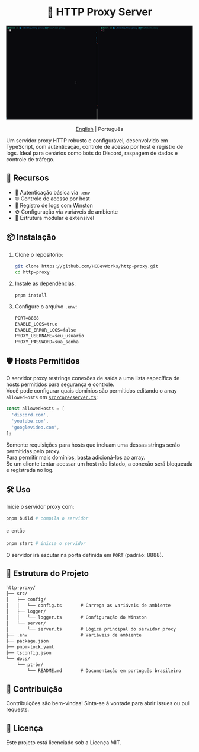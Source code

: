 <h1 align="center"> 🧭 HTTP Proxy Server </h1>

<p align="center">
  <img src="../static/demo.gif">
</p>

<p align="center">
  <a href="../../README.md">English</a>
  | 
  Português
</p>

Um servidor proxy HTTP robusto e configurável, desenvolvido em TypeScript, com autenticação, controle de acesso por host e registro de logs. Ideal para cenários como bots do Discord, raspagem de dados e controle de tráfego.

## 🚀 Recursos

- 🔐 Autenticação básica via `.env`
- 🌐 Controle de acesso por host
- 📄 Registro de logs com Winston
- ⚙️ Configuração via variáveis de ambiente
- 🧪 Estrutura modular e extensível

## 📦 Instalação

1. Clone o repositório:

   ```bash
   git clone https://github.com/HCDevWorks/http-proxy.git
   cd http-proxy
   ```

2. Instale as dependências:

   ```bash
   pnpm install
   ```

3. Configure o arquivo `.env`:

   ```env
   PORT=8888
   ENABLE_LOGS=true
   ENABLE_ERROR_LOGS=false
   PROXY_USERNAME=seu_usuario
   PROXY_PASSWORD=sua_senha
   ```

## 🛡️ Hosts Permitidos

O servidor proxy restringe conexões de saída a uma lista específica de hosts permitidos para segurança e controle.  
Você pode configurar quais domínios são permitidos editando o array `allowedHosts` em [`src/core/server.ts`](src/core/server.ts):

```typescript
const allowedHosts = [
  'discord.com',
  'youtube.com',
  'googlevideo.com',
];
```

Somente requisições para hosts que incluam uma dessas strings serão permitidas pelo proxy.  
Para permitir mais domínios, basta adicioná-los ao array.  
Se um cliente tentar acessar um host não listado, a conexão será bloqueada e registrada no log.

## 🛠️ Uso

Inicie o servidor proxy com:

```bash
pnpm build # compila o servidor

e então

pnpm start # inicia o servidor
```

O servidor irá escutar na porta definida em `PORT` (padrão: 8888).

## 📁 Estrutura do Projeto

```
http-proxy/
├── src/
│   ├── config/
│   │   └── config.ts       # Carrega as variáveis de ambiente
│   ├── logger/
│   │   └── logger.ts       # Configuração do Winston
│   └── server/
│       └── server.ts       # Lógica principal do servidor proxy
├── .env                    # Variáveis de ambiente
├── package.json
├── pnpm-lock.yaml
├── tsconfig.json
└── docs/
    └── pt-br/
        └── README.md       # Documentação em português brasileiro
```

## 🤝 Contribuição

Contribuições são bem-vindas! Sinta-se à vontade para abrir issues ou pull requests.

## 📄 Licença

Este projeto está licenciado sob a Licença MIT.
